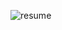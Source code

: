 ![resume](https://user-images.githubusercontent.com/10540084/52994223-bdf77680-33cb-11e9-8f20-e95245d617f5.png)
